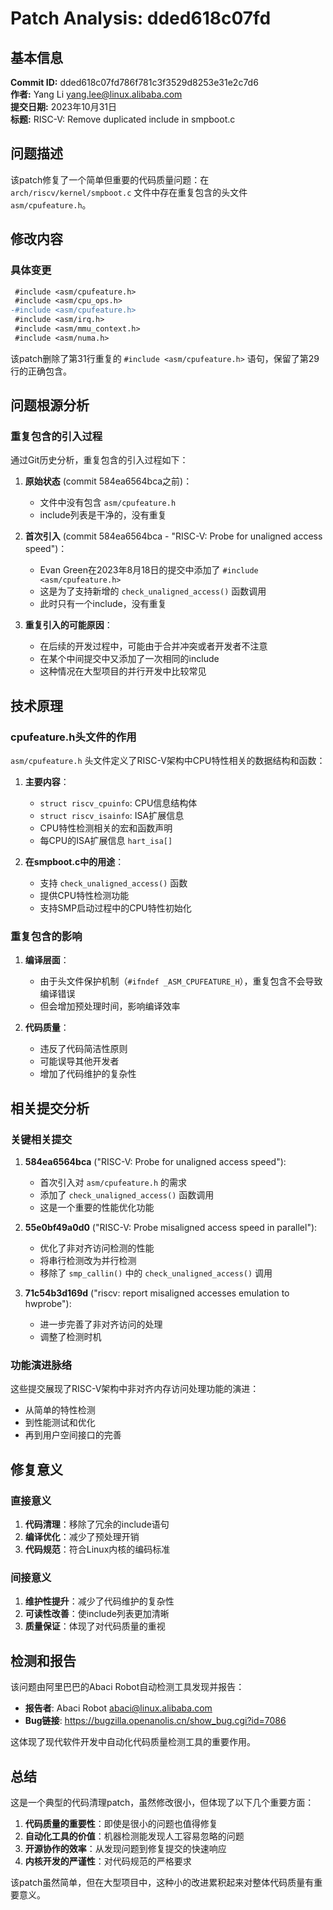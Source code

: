 # Patch Analysis: dded618c07fd

## 基本信息

**Commit ID:** dded618c07fd786f781c3f3529d8253e31e2c7d6  
**作者:** Yang Li <yang.lee@linux.alibaba.com>  
**提交日期:** 2023年10月31日  
**标题:** RISC-V: Remove duplicated include in smpboot.c  

## 问题描述

该patch修复了一个简单但重要的代码质量问题：在 `arch/riscv/kernel/smpboot.c` 文件中存在重复包含的头文件 `asm/cpufeature.h`。

## 修改内容

### 具体变更

```diff
 #include <asm/cpufeature.h>
 #include <asm/cpu_ops.h>
-#include <asm/cpufeature.h>
 #include <asm/irq.h>
 #include <asm/mmu_context.h>
 #include <asm/numa.h>
```

该patch删除了第31行重复的 `#include <asm/cpufeature.h>` 语句，保留了第29行的正确包含。

## 问题根源分析

### 重复包含的引入过程

通过Git历史分析，重复包含的引入过程如下：

1. **原始状态** (commit 584ea6564bca之前)：
   - 文件中没有包含 `asm/cpufeature.h`
   - include列表是干净的，没有重复

2. **首次引入** (commit 584ea6564bca - "RISC-V: Probe for unaligned access speed")：
   - Evan Green在2023年8月18日的提交中添加了 `#include <asm/cpufeature.h>`
   - 这是为了支持新增的 `check_unaligned_access()` 函数调用
   - 此时只有一个include，没有重复

3. **重复引入的可能原因**：
   - 在后续的开发过程中，可能由于合并冲突或者开发者不注意
   - 在某个中间提交中又添加了一次相同的include
   - 这种情况在大型项目的并行开发中比较常见

## 技术原理

### cpufeature.h头文件的作用

`asm/cpufeature.h` 头文件定义了RISC-V架构中CPU特性相关的数据结构和函数：

1. **主要内容**：
   - `struct riscv_cpuinfo`: CPU信息结构体
   - `struct riscv_isainfo`: ISA扩展信息
   - CPU特性检测相关的宏和函数声明
   - 每CPU的ISA扩展信息 `hart_isa[]`

2. **在smpboot.c中的用途**：
   - 支持 `check_unaligned_access()` 函数
   - 提供CPU特性检测功能
   - 支持SMP启动过程中的CPU特性初始化

### 重复包含的影响

1. **编译层面**：
   - 由于头文件保护机制（`#ifndef _ASM_CPUFEATURE_H`），重复包含不会导致编译错误
   - 但会增加预处理时间，影响编译效率

2. **代码质量**：
   - 违反了代码简洁性原则
   - 可能误导其他开发者
   - 增加了代码维护的复杂性

## 相关提交分析

### 关键相关提交

1. **584ea6564bca** ("RISC-V: Probe for unaligned access speed"):
   - 首次引入对 `asm/cpufeature.h` 的需求
   - 添加了 `check_unaligned_access()` 函数调用
   - 这是一个重要的性能优化功能

2. **55e0bf49a0d0** ("RISC-V: Probe misaligned access speed in parallel"):
   - 优化了非对齐访问检测的性能
   - 将串行检测改为并行检测
   - 移除了 `smp_callin()` 中的 `check_unaligned_access()` 调用

3. **71c54b3d169d** ("riscv: report misaligned accesses emulation to hwprobe"):
   - 进一步完善了非对齐访问的处理
   - 调整了检测时机

### 功能演进脉络

这些提交展现了RISC-V架构中非对齐内存访问处理功能的演进：
- 从简单的特性检测
- 到性能测试和优化
- 再到用户空间接口的完善

## 修复意义

### 直接意义

1. **代码清理**：移除了冗余的include语句
2. **编译优化**：减少了预处理开销
3. **代码规范**：符合Linux内核的编码标准

### 间接意义

1. **维护性提升**：减少了代码维护的复杂性
2. **可读性改善**：使include列表更加清晰
3. **质量保证**：体现了对代码质量的重视

## 检测和报告

该问题由阿里巴巴的Abaci Robot自动检测工具发现并报告：
- **报告者**: Abaci Robot <abaci@linux.alibaba.com>
- **Bug链接**: https://bugzilla.openanolis.cn/show_bug.cgi?id=7086

这体现了现代软件开发中自动化代码质量检测工具的重要作用。

## 总结

这是一个典型的代码清理patch，虽然修改很小，但体现了以下几个重要方面：

1. **代码质量的重要性**：即使是很小的问题也值得修复
2. **自动化工具的价值**：机器检测能发现人工容易忽略的问题
3. **开源协作的效率**：从发现问题到修复提交的快速响应
4. **内核开发的严谨性**：对代码规范的严格要求

该patch虽然简单，但在大型项目中，这种小的改进累积起来对整体代码质量有重要意义。